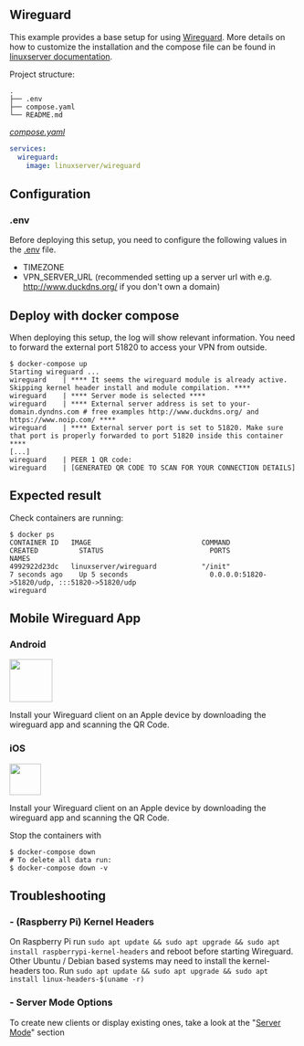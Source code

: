 ## Wireguard

This example provides a base setup for using [Wireguard](https://www.wireguard.com/).
More details on how to customize the installation and the compose file can be found in [linuxserver documentation](https://hub.docker.com/r/linuxserver/wireguard).

Project structure:

```
.
├── .env
├── compose.yaml
└── README.md
```

[_compose.yaml_](compose.yaml)

```yaml
services:
  wireguard:
    image: linuxserver/wireguard
```

## Configuration

### .env

Before deploying this setup, you need to configure the following values in the [.env](.env) file.

- TIMEZONE
- VPN_SERVER_URL (recommended setting up a server url with e.g. http://www.duckdns.org/ if you don't own a domain)

## Deploy with docker compose

When deploying this setup, the log will show relevant information. You need to forward the external port 51820 to access your VPN from outside.

```shell
$ docker-compose up
Starting wireguard ...
wireguard    | **** It seems the wireguard module is already active. Skipping kernel header install and module compilation. ****
wireguard    | **** Server mode is selected ****
wireguard    | **** External server address is set to your-domain.dyndns.com # free examples http://www.duckdns.org/ and https://www.noip.com/ ****
wireguard    | **** External server port is set to 51820. Make sure that port is properly forwarded to port 51820 inside this container ****
[...]
wireguard    | PEER 1 QR code:
wireguard    | [GENERATED QR CODE TO SCAN FOR YOUR CONNECTION DETAILS]

```

## Expected result

Check containers are running:

```
$ docker ps
CONTAINER ID   IMAGE                           COMMAND                  CREATED          STATUS                          PORTS                                                                                  NAMES
4992922d23dc   linuxserver/wireguard           "/init"                  7 seconds ago    Up 5 seconds                    0.0.0.0:51820->51820/udp, :::51820->51820/udp                                          wireguard
```

## Mobile Wireguard App

### Android

<a href="https://play.google.com/store/apps/details?id=com.wireguard.android"><img src="https://play.google.com/intl/en_us/badges/images/generic/en_badge_web_generic.png" height="75"></a>

Install your Wireguard client on an Apple device by downloading the wireguard app and scanning the QR Code.

### iOS

<a href="https://apps.apple.com/de/app/wireguard/id1441195209"><img src="https://www.apple.com/de/itunes/link/images/link_badge_appstore_large_2x.png" height="55"></a>

Install your Wireguard client on an Apple device by downloading the wireguard app and scanning the QR Code.

Stop the containers with

```shell
$ docker-compose down
# To delete all data run:
$ docker-compose down -v
```

## Troubleshooting

### - (Raspberry Pi) Kernel Headers

On Raspberry Pi run `sudo apt update && sudo apt upgrade && sudo apt install raspberrypi-kernel-headers` and reboot before starting Wireguard.
Other Ubuntu / Debian based systems may need to install the kernel-headers too. Run `sudo apt update && sudo apt upgrade && sudo apt install linux-headers-$(uname -r)`

### - Server Mode Options

To create new clients or display existing ones, take a look at the "[Server Mode](https://hub.docker.com/r/linuxserver/wireguard)" section
